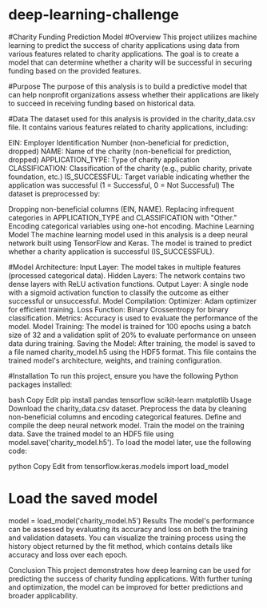 # deep-learning-challenge
#Charity Funding Prediction Model
#Overview
This project utilizes machine learning to predict the success of charity applications using data from various features related to charity applications. The goal is to create a model that can determine whether a charity will be successful in securing funding based on the provided features.

#Purpose
The purpose of this analysis is to build a predictive model that can help nonprofit organizations assess whether their applications are likely to succeed in receiving funding based on historical data.

#Data
The dataset used for this analysis is provided in the charity_data.csv file. It contains various features related to charity applications, including:

EIN: Employer Identification Number (non-beneficial for prediction, dropped)
NAME: Name of the charity (non-beneficial for prediction, dropped)
APPLICATION_TYPE: Type of charity application
CLASSIFICATION: Classification of the charity (e.g., public charity, private foundation, etc.)
IS_SUCCESSFUL: Target variable indicating whether the application was successful (1 = Successful, 0 = Not Successful)
The dataset is preprocessed by:

Dropping non-beneficial columns (EIN, NAME).
Replacing infrequent categories in APPLICATION_TYPE and CLASSIFICATION with "Other."
Encoding categorical variables using one-hot encoding.
Machine Learning Model
The machine learning model used in this analysis is a deep neural network built using TensorFlow and Keras. The model is trained to predict whether a charity application is successful (IS_SUCCESSFUL).

#Model Architecture:
Input Layer: The model takes in multiple features (processed categorical data).
Hidden Layers: The network contains two dense layers with ReLU activation functions.
Output Layer: A single node with a sigmoid activation function to classify the outcome as either successful or unsuccessful.
Model Compilation:
Optimizer: Adam optimizer for efficient training.
Loss Function: Binary Crossentropy for binary classification.
Metrics: Accuracy is used to evaluate the performance of the model.
Model Training:
The model is trained for 100 epochs using a batch size of 32 and a validation split of 20% to evaluate performance on unseen data during training.
Saving the Model:
After training, the model is saved to a file named charity_model.h5 using the HDF5 format. This file contains the trained model's architecture, weights, and training configuration.

#Installation
To run this project, ensure you have the following Python packages installed:

bash
Copy
Edit
pip install pandas tensorflow scikit-learn matplotlib
Usage
Download the charity_data.csv dataset.
Preprocess the data by cleaning non-beneficial columns and encoding categorical features.
Define and compile the deep neural network model.
Train the model on the training data.
Save the trained model to an HDF5 file using model.save('charity_model.h5').
To load the model later, use the following code:

python
Copy
Edit
from tensorflow.keras.models import load_model

# Load the saved model
model = load_model('charity_model.h5')
Results
The model's performance can be assessed by evaluating its accuracy and loss on both the training and validation datasets. You can visualize the training process using the history object returned by the fit method, which contains details like accuracy and loss over each epoch.

Conclusion
This project demonstrates how deep learning can be used for predicting the success of charity funding applications. With further tuning and optimization, the model can be improved for better predictions and broader applicability.

